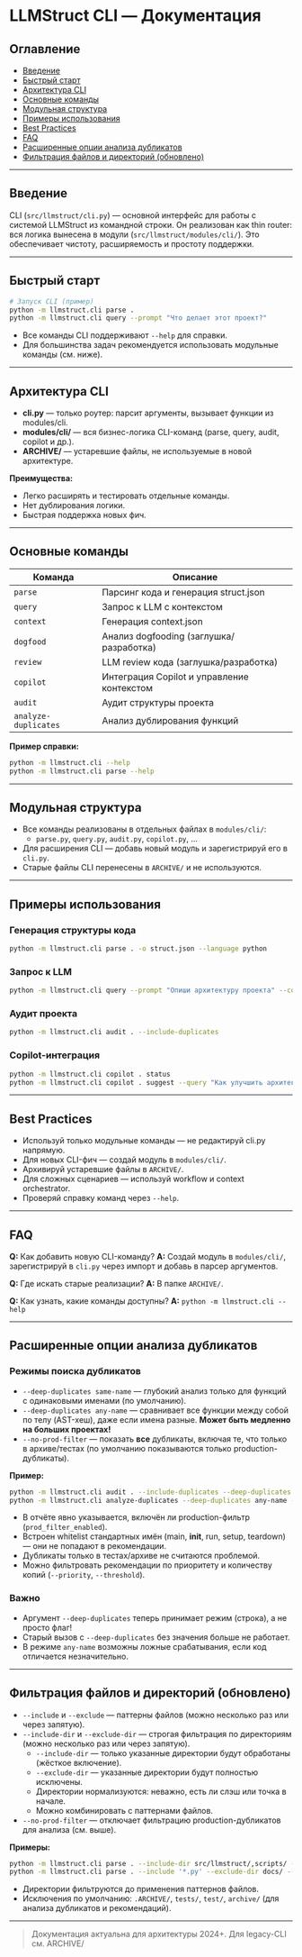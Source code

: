 # LLMStruct CLI — Документация

## Оглавление
- [Введение](#введение)
- [Быстрый старт](#быстрый-старт)
- [Архитектура CLI](#архитектура-cli)
- [Основные команды](#основные-команды)
- [Модульная структура](#модульная-структура)
- [Примеры использования](#примеры-использования)
- [Best Practices](#best-practices)
- [FAQ](#faq)
- [Расширенные опции анализа дубликатов](#расширенные-опции-анализа-дубликатов)
- [Фильтрация файлов и директорий (обновлено)](#фильтрация-файлов-и-директорий-обновлено)

---

## Введение

CLI (`src/llmstruct/cli.py`) — основной интерфейс для работы с системой LLMStruct из командной строки. Он реализован как thin router: вся логика вынесена в модули (`src/llmstruct/modules/cli/`). Это обеспечивает чистоту, расширяемость и простоту поддержки.

---

## Быстрый старт

```bash
# Запуск CLI (пример)
python -m llmstruct.cli parse .
python -m llmstruct.cli query --prompt "Что делает этот проект?"
```

- Все команды CLI поддерживают `--help` для справки.
- Для большинства задач рекомендуется использовать модульные команды (см. ниже).

---

## Архитектура CLI

- **cli.py** — только роутер: парсит аргументы, вызывает функции из modules/cli.
- **modules/cli/** — вся бизнес-логика CLI-команд (parse, query, audit, copilot и др.).
- **ARCHIVE/** — устаревшие файлы, не используемые в новой архитектуре.

**Преимущества:**
- Легко расширять и тестировать отдельные команды.
- Нет дублирования логики.
- Быстрая поддержка новых фич.

---

## Основные команды

| Команда                | Описание                                      |
|------------------------|-----------------------------------------------|
| `parse`                | Парсинг кода и генерация struct.json          |
| `query`                | Запрос к LLM с контекстом                     |
| `context`              | Генерация context.json                        |
| `dogfood`              | Анализ dogfooding (заглушка/разработка)       |
| `review`               | LLM review кода (заглушка/разработка)         |
| `copilot`              | Интеграция Copilot и управление контекстом    |
| `audit`                | Аудит структуры проекта                       |
| `analyze-duplicates`   | Анализ дублирования функций                   |

**Пример справки:**
```bash
python -m llmstruct.cli --help
python -m llmstruct.cli parse --help
```

---

## Модульная структура

- Все команды реализованы в отдельных файлах в `modules/cli/`:
  - `parse.py`, `query.py`, `audit.py`, `copilot.py`, ...
- Для расширения CLI — добавь новый модуль и зарегистрируй его в `cli.py`.
- Старые файлы CLI перенесены в `ARCHIVE/` и не используются.

---

## Примеры использования

### Генерация структуры кода
```bash
python -m llmstruct.cli parse . -o struct.json --language python
```

### Запрос к LLM
```bash
python -m llmstruct.cli query --prompt "Опиши архитектуру проекта" --context struct.json
```

### Аудит проекта
```bash
python -m llmstruct.cli audit . --include-duplicates
```

### Copilot-интеграция
```bash
python -m llmstruct.cli copilot . status
python -m llmstruct.cli copilot . suggest --query "Как улучшить архитектуру?"
```

---

## Best Practices
- Используй только модульные команды — не редактируй cli.py напрямую.
- Для новых CLI-фич — создай модуль в `modules/cli/`.
- Архивируй устаревшие файлы в `ARCHIVE/`.
- Для сложных сценариев — используй workflow и context orchestrator.
- Проверяй справку команд через `--help`.

---

## FAQ

**Q:** Как добавить новую CLI-команду?
**A:** Создай модуль в `modules/cli/`, зарегистрируй в `cli.py` через импорт и добавь в парсер аргументов.

**Q:** Где искать старые реализации?
**A:** В папке `ARCHIVE/`.

**Q:** Как узнать, какие команды доступны?
**A:** `python -m llmstruct.cli --help`

---

## Расширенные опции анализа дубликатов

### Режимы поиска дубликатов

- `--deep-duplicates same-name` — глубокий анализ только для функций с одинаковыми именами (по умолчанию).
- `--deep-duplicates any-name` — сравнивает все функции между собой по телу (AST-хеш), даже если имена разные. **Может быть медленно на больших проектах!**
- `--no-prod-filter` — показать **все** дубликаты, включая те, что только в архиве/тестах (по умолчанию показываются только production-дубликаты).

**Пример:**
```bash
python -m llmstruct.cli audit . --include-duplicates --deep-duplicates any-name --no-prod-filter
python -m llmstruct.cli analyze-duplicates --deep-duplicates any-name --no-prod-filter
```

- В отчёте явно указывается, включён ли production-фильтр (`prod_filter_enabled`).
- Встроен whitelist стандартных имён (main, __init__, run, setup, teardown) — они не попадают в рекомендации.
- Дубликаты только в тестах/архиве не считаются проблемой.
- Можно фильтровать рекомендации по приоритету и количеству копий (`--priority`, `--threshold`).

### Важно
- Аргумент `--deep-duplicates` теперь принимает режим (строка), а не просто флаг!
- Старый вызов с `--deep-duplicates` без значения больше не работает.
- В режиме `any-name` возможны ложные срабатывания, если код отличается незначительно.

---

## Фильтрация файлов и директорий (обновлено)

- `--include` и `--exclude` — паттерны файлов (можно несколько раз или через запятую).
- `--include-dir` и `--exclude-dir` — строгая фильтрация по директориям (можно несколько раз или через запятую).
    - `--include-dir` — только указанные директории будут обработаны (жёсткое включение).
    - `--exclude-dir` — указанные директории будут полностью исключены.
    - Директории нормализуются: неважно, есть ли слэш или точка в начале.
    - Можно комбинировать с паттернами файлов.
- `--no-prod-filter` — отключает фильтрацию production-дубликатов для анализа (см. выше).

**Примеры:**
```bash
python -m llmstruct.cli parse . --include-dir src/llmstruct/,scripts/ --exclude-dir .ARCHIVE/,tests/
python -m llmstruct.cli parse . --include '*.py' --exclude-dir docs/ --exclude '*.md'
```

- Директории фильтруются до применения паттернов файлов.
- Исключения по умолчанию: `.ARCHIVE/`, `tests/`, `test/`, `archive/` (для анализа дубликатов и рекомендаций).

---

> Документация актуальна для архитектуры 2024+. Для legacy-CLI см. ARCHIVE/ 